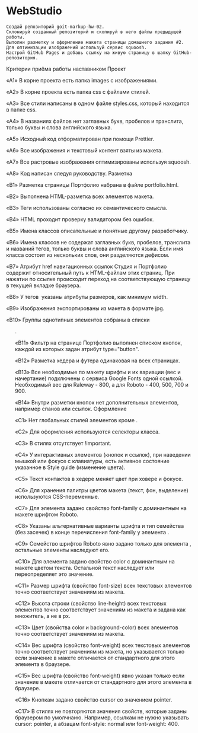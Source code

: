 # WebStudio

    Создай репозиторий goit-markup-hw-02.
    Склонируй созданный репозиторий и скопируй в него файлы предыдущей работы.
    Выполни разметку и оформление макета страницы домашнего задания #2.
    Для оптимизации изображений используй сервис squoosh.
    Настрой GitHub Pages и добавь ссылку на живую страницу в шапку GitHub-репозитория.

Критерии приёма работы наставником Проект

«A1» В корне проекта есть папка images с изображениями.

«A2» В корне проекта есть папка css с файлами стилей.

«A3» Все стили написаны в одном файле styles.css, который находится в папке css.

«A4» В названиях файлов нет заглавных букв, пробелов и транслита, только буквы и
слова английского языка.

«A5» Исходный код отформатирован при помощи Prettier.

«A6» Все изображения и текстовый контент взяты из макета.

«A7» Все растровые изображения оптимизированы используя squoosh.

«A8» Код написан следуя руководству. Разметка

«B1» Разметка страницы Портфолио набрана в файле portfolio.html.

«B2» Выполнена HTML-разметка всех элементов макета.

«B3» Теги использованы согласно их семантического смысла.

«B4» HTML проходит проверку валидатором без ошибок.

«B5» Имена классов описательные и понятные другому разработчику.

«B6» Имена классов не содержат заглавных букв, пробелов, транслита и названий
тегов, только буквы и слова английского языка. Если имя класса состоит из
нескольких слов, они разделяются дефисом.

«B7» Атрибут href навигационных ссылок Студия и Портфолио содержит относительный
путь к HTML-файлам этих страниц. При нажатии по ссылке происходит переход на
соответствующую страницу в текущей вкладке браузера.

«B8» У тегов <img> указаны атрибуты размеров, как минимум width.

«B9» Изображения экспортированы из макета в формате jpg.

«B10» Группы однотипных элементов собраны в списки <ul>.

«B11» Фильтр на странице Портфолио выполнен списком кнопок, каждой из которых
задан атрибут type="button".

«B12» Разметка хедера и футера одинаковая на всех страницах.

«B13» Все необходимые по макету шрифты и их вариации (вес и начертание)
подключены с сервиса Google Fonts одной ссылкой. Необходимый вес для Raleway -
800, а для Roboto - 400, 500, 700 и 900.

«B14» Внутри разметки кнопок нет дополнительных элементов, например спанов или
ссылок. Оформление

«C1» Нет глобальных стилей элементов кроме <body>.

«C2» Для оформления используются селекторы класса.

«C3» В стилях отсутствует !important.

«C4» У интерактивных элементов (кнопок и ссылок), при наведении мышкой или
фокусе с клавиатуры, есть активное состояние указанное в Style guide (изменение
цвета).

«С5» Текст контактов в хедере меняет цвет при ховере и фокусе.

«C6» Для хранения палитры цветов макета (текст, фон, выделение) используются
CSS-переменные.

«С7» Для элемента <body> задано свойство font-family с доминантным на макете
шрифтом Roboto.

«С8» Указаны альтернативные варианты шрифта и тип семейства (без засечек) в
конце перечисления font-family у элемента <body>.

«С9» Семейство шрифтов Roboto явно задано только для элемента <body>, остальные
элементы наследуют его.

«С10» Для элемента <body> задано свойство color с доминантным на макете цветом
текста. Остальной текст наследует или переопределяет это значение.

«С11» Размер шрифта (свойство font-size) всех текстовых элементов точно
соответствует значениям из макета.

«С12» Высота строки (свойство line-height) всех текстовых элементов точно
соответствует значениям из макета и задана как множитель, а не в px.

«С13» Цвет (свойства color и background-color) всех элементов точно
соответствует значениям из макета.

«С14» Вес шрифта (свойство font-weight) всех текстовых элементов точно
соответствует значениям из макета, но указывается только если значение в макете
отличается от стандартного для этого элемента в браузере.

«С15» Вес шрифта (свойство font-weight) явно указан только если значение в
макете отличается от стандартного для этого элемента в браузере.

«С16» Кнопкам задано свойство cursor со значением pointer.

«С17» В стилях не повторяются значения свойств, которые заданы браузером по
умолчнаию. Например, ссылкам не нужно указывать cursor: pointer, а абзацам
font-style: normal или font-weight: 400.

